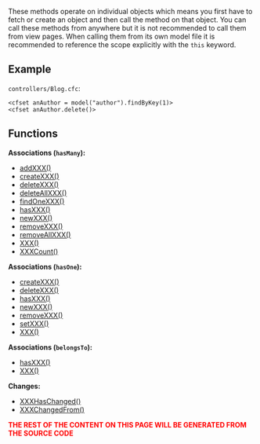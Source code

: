 These methods operate on individual objects which means you first have to fetch or create an object and then call the method on that object. You can call these methods from anywhere but it is not recommended to call them from view pages. When calling them from its own model file it is recommended to reference the scope explicitly with the `this` keyword.

## Example ##

`controllers/Blog.cfc`:

```
<cfset anAuthor = model("author").findByKey(1)>
<cfset anAuthor.delete()>
```

## Functions ##

**Associations (`hasMany`):**

  * [addXXX()](updateByKey.md)
  * [createXXX()](create.md)
  * [deleteXXX()](deleteByKey.md)
  * [deleteAllXXX()](deleteAll.md)
  * [findOneXXX()](findOne.md)
  * [hasXXX()](exists.md)
  * [newXXX()](new.md)
  * [removeXXX()](updateByKey.md)
  * [removeAllXXX()](updateAll.md)
  * [XXX()](findAll.md)
  * [XXXCount()](count.md)

**Associations (`hasOne`):**

  * [createXXX()](create.md)
  * [deleteXXX()](deleteOne.md)
  * [hasXXX()](exists.md)
  * [newXXX()](new.md)
  * [removeXXX()](updateOne.md)
  * [setXXX()](updateByKey.md)
  * [XXX()](findOne.md)

**Associations (`belongsTo`):**

  * [hasXXX()](exists.md)
  * [XXX()](findByKey.md)

**Changes:**
  * [XXXHasChanged()](hasChanged.md)
  * [XXXChangedFrom()](changedFrom.md)

<font color='red'><b>THE REST OF THE CONTENT ON THIS PAGE WILL BE GENERATED FROM THE SOURCE CODE</b></font>